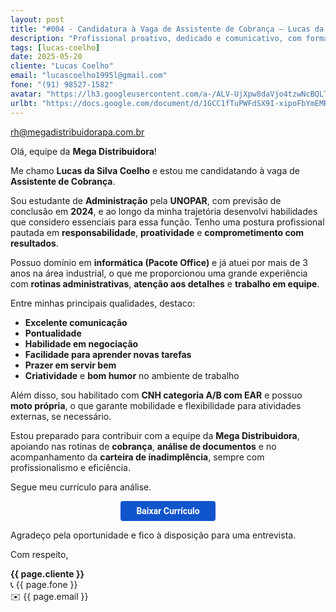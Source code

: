 ```yaml
---
layout: post
title: "#004 - Candidatura à Vaga de Assistente de Cobrança – Lucas da Silva Coelho"
description: "Profissional proativo, dedicado e comunicativo, com formação em Administração e experiência em produção e setor administrativo."
tags: [lucas-coelho]
date: 2025-05-20
cliente: "Lucas Coelho"
email: "lucascoelho1995l@gmail.com"
fone: "(91) 98527-1582"
avatar: "https://lh3.googleusercontent.com/a-/ALV-UjXpw8daVjo4tzwNcBQLTYZhzQ7xDQGc4Fifteyjd5WwvB2LYF7vbQ=s240-p-k-no"
urlbt: "https://docs.google.com/document/d/1GCC1fTuPWFdSX9I-xipoFbYmEMR12bgkTZTJlkiJFjk/edit?usp=sharing"
---
```

rh@megadistribuidorapa.com.br

Olá, equipe da **Mega Distribuidora**!

Me chamo **Lucas da Silva Coelho** e estou me candidatando à vaga de **Assistente de Cobrança**.

Sou estudante de **Administração** pela **UNOPAR**, com previsão de conclusão em **2024**, e ao longo da minha trajetória desenvolvi habilidades que considero essenciais para essa função. Tenho uma postura profissional pautada em **responsabilidade**, **proatividade** e **comprometimento com resultados**.

Possuo domínio em **informática (Pacote Office)** e já atuei por mais de 3 anos na área industrial, o que me proporcionou uma grande experiência com **rotinas administrativas**, **atenção aos detalhes** e **trabalho em equipe**.

Entre minhas principais qualidades, destaco:

* **Excelente comunicação**
* **Pontualidade**
* **Habilidade em negociação**
* **Facilidade para aprender novas tarefas**
* **Prazer em servir bem**
* **Criatividade** e **bom humor** no ambiente de trabalho

Além disso, sou habilitado com **CNH categoria A/B com EAR** e possuo **moto própria**, o que garante mobilidade e flexibilidade para atividades externas, se necessário.

Estou preparado para contribuir com a equipe da **Mega Distribuidora**, apoiando nas rotinas de **cobrança**, **análise de documentos** e no acompanhamento da **carteira de inadimplência**, sempre com profissionalismo e eficiência.

Segue meu currículo para análise.


<center><a href="{{ page.urlbt }}" class="btn" style="display: inline-block;padding: 8px 25px;color: white;font-size: 14px;text-decoration: none;border-radius: 4px;text-align: center;cursor: pointer;display: inline-block;font-weight: 700;font-family: 'Roboto', Tahoma, Verdana, Segoe, sans-serif;background-color: #15c;">Baixar Currículo</a></center>

Agradeço pela oportunidade e fico à disposição para uma entrevista.


Com respeito,  

**{{ page.cliente }}**<br>
📞 {{ page.fone }}<br>
✉️ {{ page.email }}
